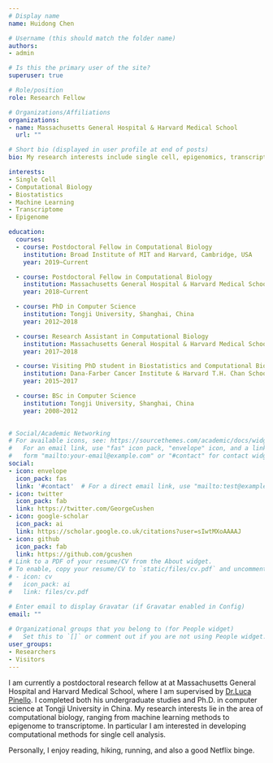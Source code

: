 ```yaml
---
# Display name
name: Huidong Chen

# Username (this should match the folder name)
authors:
- admin

# Is this the primary user of the site?
superuser: true

# Role/position
role: Research Fellow

# Organizations/Affiliations
organizations:
- name: Massachusetts General Hospital & Harvard Medical School
  url: ""

# Short bio (displayed in user profile at end of posts)
bio: My research interests include single cell, epigenomics, transcriptomics, machine learning, etc.

interests:
- Single Cell
- Computational Biology
- Biostatistics
- Machine Learning
- Transcriptome
- Epigenome

education:
  courses:
  - course: Postdoctoral Fellow in Computational Biology 
    institution: Broad Institute of MIT and Harvard, Cambridge, USA
    year: 2019~Current

  - course: Postdoctoral Fellow in Computational Biology 
    institution: Massachusetts General Hospital & Harvard Medical School, Boston, USA
    year: 2018~Current

  - course: PhD in Computer Science
    institution: Tongji University, Shanghai, China
    year: 2012~2018

  - course: Research Assistant in Computational Biology 
    institution: Massachusetts General Hospital & Harvard Medical School, Boston, USA
    year: 2017~2018   

  - course: Visiting PhD student in Biostatistics and Computational Biology 
    institution: Dana-Farber Cancer Institute & Harvard T.H. Chan School of Public Health, Boston, USA
    year: 2015~2017  

  - course: BSc in Computer Science
    institution: Tongji University, Shanghai, China
    year: 2008~2012
    

# Social/Academic Networking
# For available icons, see: https://sourcethemes.com/academic/docs/widgets/#icons
#   For an email link, use "fas" icon pack, "envelope" icon, and a link in the
#   form "mailto:your-email@example.com" or "#contact" for contact widget.
social:
- icon: envelope
  icon_pack: fas
  link: '#contact'  # For a direct email link, use "mailto:test@example.org".
- icon: twitter
  icon_pack: fab
  link: https://twitter.com/GeorgeCushen
- icon: google-scholar
  icon_pack: ai
  link: https://scholar.google.co.uk/citations?user=sIwtMXoAAAAJ
- icon: github
  icon_pack: fab
  link: https://github.com/gcushen
# Link to a PDF of your resume/CV from the About widget.
# To enable, copy your resume/CV to `static/files/cv.pdf` and uncomment the lines below.  
# - icon: cv
#   icon_pack: ai
#   link: files/cv.pdf

# Enter email to display Gravatar (if Gravatar enabled in Config)
email: ""
  
# Organizational groups that you belong to (for People widget)
#   Set this to `[]` or comment out if you are not using People widget.  
user_groups:
- Researchers
- Visitors
---
```


I am currently a postdoctoral research fellow at at Massachusetts General Hospital and Harvard Medical School, where I am supervised by <a href="http://pinellolab.org/">Dr.Luca Pinello</a>. I completed both his undergraduate studies and Ph.D. in computer science at Tongji University in China. My research interests lie in the area of computational biology, ranging from machine learning methods to epigenome to transcriptome. In particular I am interested in developing computational methods for single cell analysis. 

Personally, I enjoy reading, hiking, running, and also a good Netflix binge.